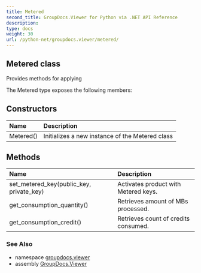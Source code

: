 ```yaml
---
title: Metered
second_title: GroupDocs.Viewer for Python via .NET API Reference
description: 
type: docs
weight: 30
url: /python-net/groupdocs.viewer/metered/
---
```


## Metered class

Provides methods for applying

The Metered type exposes the following members:
## Constructors
| Name | Description |
| :- | :- |
|Metered()|Initializes a new instance of the Metered class|
## Methods
| Name | Description |
| :- | :- |
|set_metered_key(public_key, private_key)|Activates product with Metered keys.|
|get_consumption_quantity()|Retrieves amount of MBs processed.|
|get_consumption_credit()|Retrieves count of credits consumed.|

### See Also

* namespace [groupdocs.viewer](/python-net/groupdocs.viewer/)
* assembly [GroupDocs.Viewer](/viewer/python-net/)

